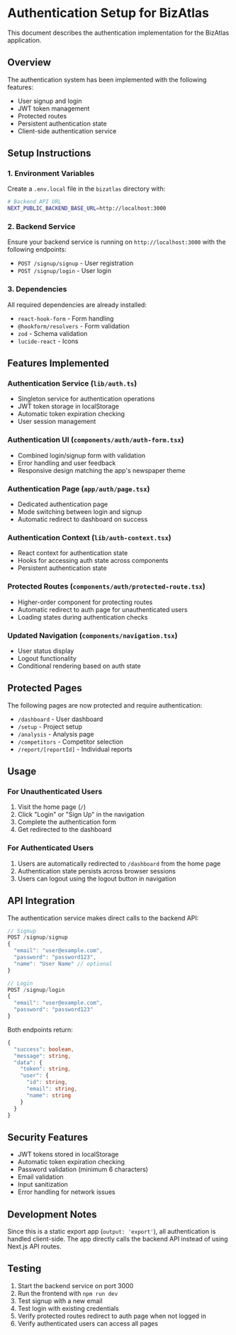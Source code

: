 # Authentication Setup for BizAtlas

This document describes the authentication implementation for the BizAtlas application.

## Overview

The authentication system has been implemented with the following features:
- User signup and login
- JWT token management
- Protected routes
- Persistent authentication state
- Client-side authentication service

## Setup Instructions

### 1. Environment Variables

Create a `.env.local` file in the `bizatlas` directory with:

```bash
# Backend API URL
NEXT_PUBLIC_BACKEND_BASE_URL=http://localhost:3000
```

### 2. Backend Service

Ensure your backend service is running on `http://localhost:3000` with the following endpoints:
- `POST /signup/signup` - User registration
- `POST /signup/login` - User login

### 3. Dependencies

All required dependencies are already installed:
- `react-hook-form` - Form handling
- `@hookform/resolvers` - Form validation
- `zod` - Schema validation
- `lucide-react` - Icons

## Features Implemented

### Authentication Service (`lib/auth.ts`)
- Singleton service for authentication operations
- JWT token storage in localStorage
- Automatic token expiration checking
- User session management

### Authentication UI (`components/auth/auth-form.tsx`)
- Combined login/signup form with validation
- Error handling and user feedback
- Responsive design matching the app's newspaper theme

### Authentication Page (`app/auth/page.tsx`)
- Dedicated authentication page
- Mode switching between login and signup
- Automatic redirect to dashboard on success

### Authentication Context (`lib/auth-context.tsx`)
- React context for authentication state
- Hooks for accessing auth state across components
- Persistent authentication state

### Protected Routes (`components/auth/protected-route.tsx`)
- Higher-order component for protecting routes
- Automatic redirect to auth page for unauthenticated users
- Loading states during authentication checks

### Updated Navigation (`components/navigation.tsx`)
- User status display
- Logout functionality
- Conditional rendering based on auth state

## Protected Pages

The following pages are now protected and require authentication:
- `/dashboard` - User dashboard
- `/setup` - Project setup
- `/analysis` - Analysis page
- `/competitors` - Competitor selection
- `/report/[reportId]` - Individual reports

## Usage

### For Unauthenticated Users
1. Visit the home page (`/`)
2. Click "Login" or "Sign Up" in the navigation
3. Complete the authentication form
4. Get redirected to the dashboard

### For Authenticated Users
1. Users are automatically redirected to `/dashboard` from the home page
2. Authentication state persists across browser sessions
3. Users can logout using the logout button in navigation

## API Integration

The authentication service makes direct calls to the backend API:

```typescript
// Signup
POST /signup/signup
{
  "email": "user@example.com",
  "password": "password123",
  "name": "User Name" // optional
}

// Login
POST /signup/login
{
  "email": "user@example.com", 
  "password": "password123"
}
```

Both endpoints return:
```typescript
{
  "success": boolean,
  "message": string,
  "data": {
    "token": string,
    "user": {
      "id": string,
      "email": string,
      "name": string
    }
  }
}
```

## Security Features

- JWT tokens stored in localStorage
- Automatic token expiration checking
- Password validation (minimum 6 characters)
- Email validation
- Input sanitization
- Error handling for network issues

## Development Notes

Since this is a static export app (`output: 'export'`), all authentication is handled client-side. The app directly calls the backend API instead of using Next.js API routes.

## Testing

1. Start the backend service on port 3000
2. Run the frontend with `npm run dev`
3. Test signup with a new email
4. Test login with existing credentials
5. Verify protected routes redirect to auth page when not logged in
6. Verify authenticated users can access all pages
